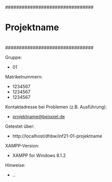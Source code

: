 ################################
#                              #
#         Projektname          #
#                              #
################################

Gruppe: 
* 01

Matrikelnummern: 
* 1234567
* 1234567
* 1234567

Kontaktadresse bei Problemen (z.B. Ausführung):
* projektname@beispiel.de

Getestet über:
* http://localhost/dhbw/inf21-01-projektname

XAMPP-Version: 
* XAMPP for Windows 8.1.2

Hinweise:
* ..
